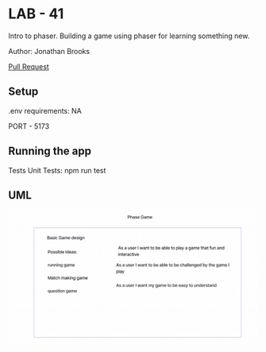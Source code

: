 # LAB - 41

Intro to phaser. Building a game using phaser for learning something new. 

Author: Jonathan Brooks

[Pull Request](https://github.com/jonbrooks01/phaser-game/pulls)

<!-- [Server Repo](https://github.com/jonbrooks01/todoServer-) -->
<!-- 
[deployed server](https://storefront-u0jl.onrender.com/) -->

## Setup

.env requirements: NA

PORT - 5173

## Running the app

 <!-- npm run dev -->

<!-- Endpoint: Returns Object -->

<!-- {
  "domain": "deployment-practice-main.onrender.com/",
  "status": "{name: name}",
 "port":
} -->
Tests
Unit Tests: npm run test
<!-- Lint Tests: npm run lint -->

## UML

![User Stories](./userStories.png)
